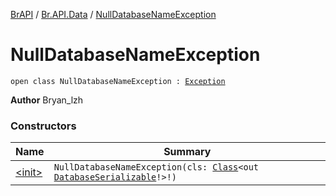 [BrAPI](../../index.md) / [Br.API.Data](../index.md) / [NullDatabaseNameException](./index.md)

# NullDatabaseNameException

`open class NullDatabaseNameException : `[`Exception`](https://docs.oracle.com/javase/8/docs/api/java/lang/Exception.html)

**Author**
Bryan_lzh

### Constructors

| Name | Summary |
|---|---|
| [&lt;init&gt;](-init-.md) | `NullDatabaseNameException(cls: `[`Class`](https://docs.oracle.com/javase/8/docs/api/java/lang/Class.html)`<out `[`DatabaseSerializable`](../-database-serializable/index.md)`!>!)` |
